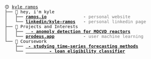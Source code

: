 <pre style="font-family:Menlo,'DejaVu Sans Mono',consolas,'Courier New',monospace">😊 <a href="https://github.com/Kyle-f-r">kyle ramos</a>                                                                                       
<span style="color: #808080; text-decoration-color: #808080">┣━━ </span>👋 hey, i&#x27;m kyle                                                                                
<span style="color: #808080; text-decoration-color: #808080">┃   ┣━━ </span><span style="font-weight: bold"><a href="https://github.com/Kyle-f-r">ramos.io</a></span>              - <span style="color: #808080; text-decoration-color: #808080">personal website</span>                                                    
<span style="color: #808080; text-decoration-color: #808080">┃   ┗━━ </span><span style="font-weight: bold"><a href="https://www.linkedin.com/in/kyle-ramos-339625126/">linkedin/kyle-ramos</a></span>   - <span style="color: #808080; text-decoration-color: #808080">personal linkedin page</span>                                              
<span style="color: #808080; text-decoration-color: #808080">┣━━ </span>🌱 Projects and Interests                                                                       
<span style="color: #808080; text-decoration-color: #808080">┃   ┣━━ </span><span style="font-weight: bold"><a href="https://github.com/Kyle-f-r/Conditional-Monitoring[/">  - </a></span><span style="color: #808080; text-decoration-color: #808080; font-weight: bold"><a href="https://github.com/Kyle-f-r/Conditional-Monitoring[/">anomoly detection for MOCVD reactors</a></span>                                                    
<span style="color: #808080; text-decoration-color: #808080">┃   ┗━━ </span><span style="font-weight: bold"><a href="https://github.com/Kyle-f-r">prodeus.app</a></span>           - <span style="color: #808080; text-decoration-color: #808080">user machine learning</span>                                               
<span style="color: #808080; text-decoration-color: #808080">┗━━ </span>🔬 Coursework                                                                                   
<span style="color: #808080; text-decoration-color: #808080">    ┣━━ </span><span style="font-weight: bold"><a href="https://github.com/Kyle-f-r/Time-Series-Carbon-Emission-Forecasting[/"> - </a></span><span style="color: #808080; text-decoration-color: #808080; font-weight: bold"><a href="https://github.com/Kyle-f-r/Time-Series-Carbon-Emission-Forecasting[/">studying time-series forecasting methods</a></span>                                                 
<span style="color: #808080; text-decoration-color: #808080">    ┗━━ </span><span style="font-weight: bold"><a href="https://github.com/Kyle-f-r/Loan-Eligibility-Prediction[/">         - </a></span><span style="color: #808080; text-decoration-color: #808080; font-weight: bold"><a href="https://github.com/Kyle-f-r/Loan-Eligibility-Prediction[/">loan eligibility classifier</a></span>                                                      

</pre>

